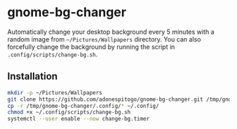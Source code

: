 # gnome-bg-changer
Automatically change your desktop background every 5 minutes with a random image from `~/Pictures/Wallpapers` directory.
You can also forcefully change the background by running the script in `.config/scripts/change-bg.sh`.

## Installation

```sh
mkdir -p ~/Pictures/Wallpapers
git clone https://github.com/adonespitogo/gnome-bg-changer.git /tmp/gnome-bg-changer
cp -r /tmp/gnome-bg-changer/.config/* ~/.config/
chmod +x ~/.config/scripts/change-bg.sh
systemctl --user enable --now change-bg.timer
```
